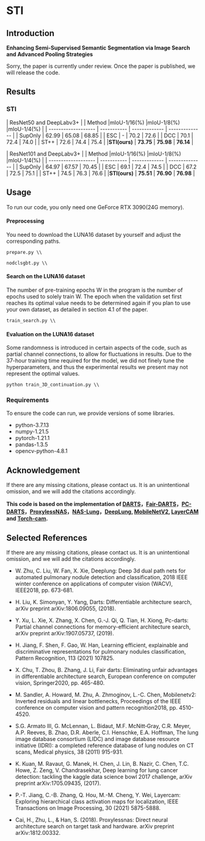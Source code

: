 # STI
## Introduction
**Enhancing Semi-Supervised Semantic Segmentation via Image Search and Advanced Pooling Strategies** 

Sorry, the paper is currently under review. Once the paper is published, we will release the code.
## Results

### STI

|                      ResNet50 and DeepLabv3+                       |
| Method              |mIoU-1/16(%) |mIoU-1/8(%)    |mIoU-1/4(%)     |
| ------------------- | ----------- | ------------- | -------------- |
| SupOnly             | 62.99       | 65.08         | 68.85          |
| ESC                 | -           | 70.2          | 72.6           |
| DCC                 | 70.1        | 72.4          | 74.0           |
| ST++                | 72.6        | 74.4          | 75.4           |
|**STI(ours)**        | **73.75**   | **75.98**     | **76.14**      |

|                      ResNet101 and DeepLabv3+                       |
| Method              |mIoU-1/16(%) |mIoU-1/8(%)    |mIoU-1/4(%)     |
| ------------------- | ----------- | ------------- | -------------- |
| SupOnly             | 64.97       | 67.57         | 70.45          |
| ESC                 | 69.1        | 72.4          | 74.5           |
| DCC                 | 67.2        | 72.5          | 75.1           |
| ST++                | 74.5        | 76.3          | 76.6           |
|**STI(ours)**        | **75.51**   | **76.90**     | **76.98**      |



## Usage
To run our code, you only need one GeForce RTX 3090(24G memory).

#### Preprocessing
You need to download the LUNA16 dataset by yourself and adjust the corresponding paths.
```
prepare.py \\
```
```
nodclsgbt.py \\
```
#### Search on the LUNA16 dataset

The number of pre-training epochs W in the program is the number of epochs used to solely train W. The epoch when the validation set first reaches its optimal value needs to be determined again if you plan to use your own dataset, as detailed in section 4.1 of the paper.

```
train_search.py \\
```
#### Evaluation on the LUNA16 dataset

Some randomness is introduced in certain aspects of the code, such as partial channel connections, to allow for fluctuations in results. Due to the 37-hour training time required for the model, we did not finely tune the hyperparameters, and thus the experimental results we present may not represent the optimal values.

```
python train_3D_continuation.py \\
```

### Requirements

To ensure the code can run, we provide versions of some libraries.

- python-3.7.13
- numpy-1.21.5
- pytorch-1.21.1
- pandas-1.3.5
- opencv-python-4.8.1

## Acknowledgement 

If there are any missing citations, please contact us. It is an unintentional omission, and we will add the citations accordingly.

 **This code is based on the implementation of  [DARTS](https://github.com/quark0/darts)，[Fair-DARTS](https://github.com/xiaomi-automl/FairDARTS)，[PC-DARTS](https://github.com/yuhuixu1993/PC-DARTS)，[ProxylessNAS](https://github.com/MIT-HAN-LAB/ProxylessNAS)，[NAS-Lung](https://github.com/fei-hdu/NAS-Lung)，[DeepLung](https://github.com/uci-cbcl/DeepLung), [MobileNetV2](https://github.com/tensorflow/models/tree/master/research/slim/nets/mobilenet), [LayerCAM](https://github.com/PengtaoJiang/LayerCAM-jittor) and [Torch-cam](https://github.com/frgfm/torch-cam).**

## Selected References

If there are any missing citations, please contact us. It is an unintentional omission, and we will add the citations accordingly.

- W. Zhu, C. Liu, W. Fan, X. Xie, Deeplung: Deep 3d dual path nets for automated pulmonary nodule detection and classification,  2018 IEEE winter conference on applications of computer vision (WACV), IEEE2018, pp. 673-681.
- H. Liu, K. Simonyan, Y. Yang, Darts: Differentiable architecture search, arXiv preprint arXiv:1806.09055, (2018).
- Y. Xu, L. Xie, X. Zhang, X. Chen, G.-J. Qi, Q. Tian, H. Xiong, Pc-darts: Partial channel connections for memory-efficient architecture search, arXiv preprint arXiv:1907.05737, (2019).
- H. Jiang, F. Shen, F. Gao, W. Han, Learning efficient, explainable and discriminative representations for pulmonary nodules classification, Pattern Recognition, 113 (2021) 107825.
- X. Chu, T. Zhou, B. Zhang, J. Li, Fair darts: Eliminating unfair advantages in differentiable architecture search,  European conference on computer vision, Springer2020, pp. 465-480.
- M. Sandler, A. Howard, M. Zhu, A. Zhmoginov, L.-C. Chen, Mobilenetv2: Inverted residuals and linear bottlenecks,  Proceedings of the IEEE conference on computer vision and pattern recognition2018, pp. 4510-4520.

- S.G. Armato III, G. McLennan, L. Bidaut, M.F. McNitt‐Gray, C.R. Meyer, A.P. Reeves, B. Zhao, D.R. Aberle, C.I. Henschke, E.A. Hoffman, The lung image database consortium (LIDC) and image database resource initiative (IDRI): a completed reference database of lung nodules on CT scans, Medical physics, 38 (2011) 915-931.

- K. Kuan, M. Ravaut, G. Manek, H. Chen, J. Lin, B. Nazir, C. Chen, T.C. Howe, Z. Zeng, V. Chandrasekhar, Deep learning for lung cancer detection: tackling the kaggle data science bowl 2017 challenge, arXiv preprint arXiv:1705.09435, (2017).

- P.-T. Jiang, C.-B. Zhang, Q. Hou, M.-M. Cheng, Y. Wei, Layercam: Exploring hierarchical class activation maps for localization, IEEE Transactions on Image Processing, 30 (2021) 5875-5888.

- Cai, H., Zhu, L., & Han, S. (2018). Proxylessnas: Direct neural architecture search on target task and hardware. arXiv preprint arXiv:1812.00332.
